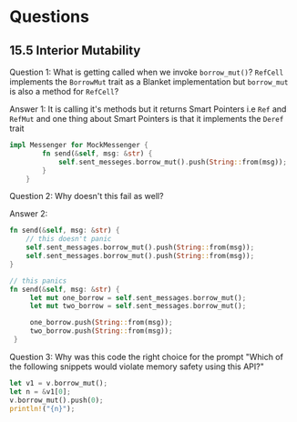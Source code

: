 # Questions

## 15.5 Interior Mutability
Question 1: What is getting called when we invoke `borrow_mut()`? `RefCell` implements the `BorrowMut` trait as a Blanket implementation but `borrow_mut` is also a method for `RefCell`?

Answer 1: It is calling it's methods but it returns Smart Pointers i.e `Ref` and `RefMut` and one thing about Smart Pointers is that it implements the `Deref` trait

```rust
impl Messenger for MockMessenger {
        fn send(&self, msg: &str) {
            self.sent_messeges.borrow_mut().push(String::from(msg));
        }
    }
```

Question 2: Why doesn't this fail as well?

Answer 2:

```rust 
fn send(&self, msg: &str) {
	// this doesn't panic
	self.sent_messages.borrow_mut().push(String::from(msg));
	self.sent_messages.borrow_mut().push(String::from(msg));
}

```

```rust
// this panics
fn send(&self, msg: &str) {
	 let mut one_borrow = self.sent_messages.borrow_mut();
	 let mut two_borrow = self.sent_messages.borrow_mut();

	 one_borrow.push(String::from(msg));
	 two_borrow.push(String::from(msg));
 }
```

Question 3: Why was this code the right choice for the prompt "Which of the following snippets would violate memory safety using this API?"

```rust
let v1 = v.borrow_mut();
let n = &v1[0];
v.borrow_mut().push(0);
println!("{n}");
```
